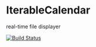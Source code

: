# IterableCalendar
real-time file displayer

[![Build Status](https://travis-ci.org/losu/IterableCalendar.svg?branch=develop)](https://travis-ci.org/losu/IterableCalendar)
